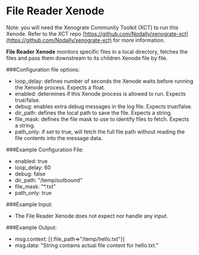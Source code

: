 File Reader Xenode
==================

Note: you will need the Xenograte Community Toolkit (XCT) to run this Xenode. Refer to the XCT repo [https://github.com/Nodally/xenograte-xct](https://github.com/Nodally/xenograte-xct) for more information.

**File Reader Xenode** monitors specific files in a local directory, fetches the files and pass them downstream to its children Xenode file by file.

###Configuration file options:
* loop_delay: defines number of seconds the Xenode waits before running the Xenode process. Expects a float. 
* enabled: determines if this Xenode process is allowed to run. Expects true/false.
* debug: enables extra debug messages in the log file. Expects true/false.
* dir_path: defines the local path to save the file. Expects a string.
* file_mask: defines the file mask to use to identify files to fetch. Expects a string.
* path_only: if set to true, will fetch the full file path without reading the file contents into the message data.

###Example Configuration File:
* enabled: true
* loop_delay: 60
* debug: false
* dir_path: "/temp/outbound"
* file_mask: "*.txt"
* path_only: true

###Example Input:   
* The File Reader Xenode does not expect nor handle any input.

###Example Output:     
* msg.context: [{:file_path=>"/temp/hello.txt"}] 
* msg.data:  "String contains actual file content for hello.txt."
